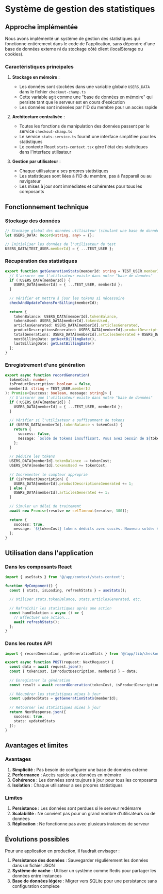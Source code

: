 # Système de gestion des statistiques

## Approche implémentée

Nous avons implémenté un système de gestion des statistiques qui fonctionne entièrement dans le code de l'application, sans dépendre d'une base de données externe ni du stockage côté client (localStorage ou cookies).

### Caractéristiques principales

1. **Stockage en mémoire** :
   - Les données sont stockées dans une variable globale `USERS_DATA` dans le fichier `checkout-champ.ts`
   - Cette variable agit comme une "base de données en mémoire" qui persiste tant que le serveur est en cours d'exécution
   - Les données sont indexées par l'ID du membre pour un accès rapide

2. **Architecture centralisée** :
   - Toutes les fonctions de manipulation des données passent par le service `checkout-champ.ts`
   - Le service `stats-service.ts` fournit une interface simplifiée pour les statistiques
   - Le contexte React `stats-context.tsx` gère l'état des statistiques dans l'interface utilisateur

3. **Gestion par utilisateur** :
   - Chaque utilisateur a ses propres statistiques
   - Les statistiques sont liées à l'ID du membre, pas à l'appareil ou au navigateur
   - Les mises à jour sont immédiates et cohérentes pour tous les composants

## Fonctionnement technique

### Stockage des données

```typescript
// Stockage global des données utilisateur (simulant une base de données en mémoire)
let USERS_DATA: Record<string, any> = {};

// Initialiser les données de l'utilisateur de test
USERS_DATA[TEST_USER.memberId] = { ...TEST_USER };
```

### Récupération des statistiques

```typescript
export function getGenerationStats(memberId: string = TEST_USER.memberId) {
  // S'assurer que l'utilisateur existe dans notre "base de données"
  if (!USERS_DATA[memberId]) {
    USERS_DATA[memberId] = { ...TEST_USER, memberId };
  }
  
  // Vérifier et mettre à jour les tokens si nécessaire
  checkAndUpdateTokensForBilling(memberId);
  
  return {
    tokenBalance: USERS_DATA[memberId].tokenBalance,
    tokensUsed: USERS_DATA[memberId].tokensUsed,
    articlesGenerated: USERS_DATA[memberId].articlesGenerated,
    productDescriptionsGenerated: USERS_DATA[memberId].productDescriptionsGenerated,
    totalGenerations: USERS_DATA[memberId].articlesGenerated + USERS_DATA[memberId].productDescriptionsGenerated,
    nextBillingDate: getNextBillingDate(),
    lastBillingDate: getLastBillingDate()
  };
}
```

### Enregistrement d'une génération

```typescript
export async function recordGeneration(
  tokenCost: number, 
  isProductDescription: boolean = false,
  memberId: string = TEST_USER.memberId
): Promise<{success: boolean, message: string}> {
  // S'assurer que l'utilisateur existe dans notre "base de données"
  if (!USERS_DATA[memberId]) {
    USERS_DATA[memberId] = { ...TEST_USER, memberId };
  }
  
  // Vérifier si l'utilisateur a suffisamment de tokens
  if (USERS_DATA[memberId].tokenBalance < tokenCost) {
    return {
      success: false,
      message: `Solde de tokens insuffisant. Vous avez besoin de ${tokenCost} tokens pour cette génération.`
    };
  }
  
  // Déduire les tokens
  USERS_DATA[memberId].tokenBalance -= tokenCost;
  USERS_DATA[memberId].tokensUsed += tokenCost;
  
  // Incrémenter le compteur approprié
  if (isProductDescription) {
    USERS_DATA[memberId].productDescriptionsGenerated += 1;
  } else {
    USERS_DATA[memberId].articlesGenerated += 1;
  }
  
  // Simuler un délai de traitement
  await new Promise(resolve => setTimeout(resolve, 300));
  
  return {
    success: true,
    message: `${tokenCost} tokens déduits avec succès. Nouveau solde: ${USERS_DATA[memberId].tokenBalance}`
  };
}
```

## Utilisation dans l'application

### Dans les composants React

```typescript
import { useStats } from '@/app/context/stats-context';

function MyComponent() {
  const { stats, isLoading, refreshStats } = useStats();
  
  // Utiliser stats.tokenBalance, stats.articlesGenerated, etc.
  
  // Rafraîchir les statistiques après une action
  const handleAction = async () => {
    // Effectuer une action...
    await refreshStats();
  };
}
```

### Dans les routes API

```typescript
import { recordGeneration, getGenerationStats } from '@/app/lib/checkout-champ';

export async function POST(request: NextRequest) {
  const data = await request.json();
  const { tokenCost, isProductDescription, memberId } = data;
  
  // Enregistrer la génération
  const result = await recordGeneration(tokenCost, isProductDescription, memberId);
  
  // Récupérer les statistiques mises à jour
  const updatedStats = getGenerationStats(memberId);
  
  // Retourner les statistiques mises à jour
  return NextResponse.json({
    success: true,
    stats: updatedStats
  });
}
```

## Avantages et limites

### Avantages

1. **Simplicité** : Pas besoin de configurer une base de données externe
2. **Performance** : Accès rapide aux données en mémoire
3. **Cohérence** : Les données sont toujours à jour pour tous les composants
4. **Isolation** : Chaque utilisateur a ses propres statistiques

### Limites

1. **Persistance** : Les données sont perdues si le serveur redémarre
2. **Scalabilité** : Ne convient pas pour un grand nombre d'utilisateurs ou de données
3. **Réplication** : Ne fonctionne pas avec plusieurs instances de serveur

## Évolutions possibles

Pour une application en production, il faudrait envisager :

1. **Persistance des données** : Sauvegarder régulièrement les données dans un fichier JSON
2. **Système de cache** : Utiliser un système comme Redis pour partager les données entre instances
3. **Base de données légère** : Migrer vers SQLite pour une persistance sans configuration complexe 